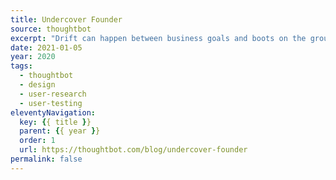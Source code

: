 ```yaml
---
title: Undercover Founder
source: thoughtbot
excerpt: "Drift can happen between business goals and boots on the ground. When that happens, problems arise"
date: 2021-01-05
year: 2020
tags:
  - thoughtbot
  - design
  - user-research
  - user-testing
eleventyNavigation:
  key: {{ title }}
  parent: {{ year }}
  order: 1
  url: https://thoughtbot.com/blog/undercover-founder
permalink: false
---
```

